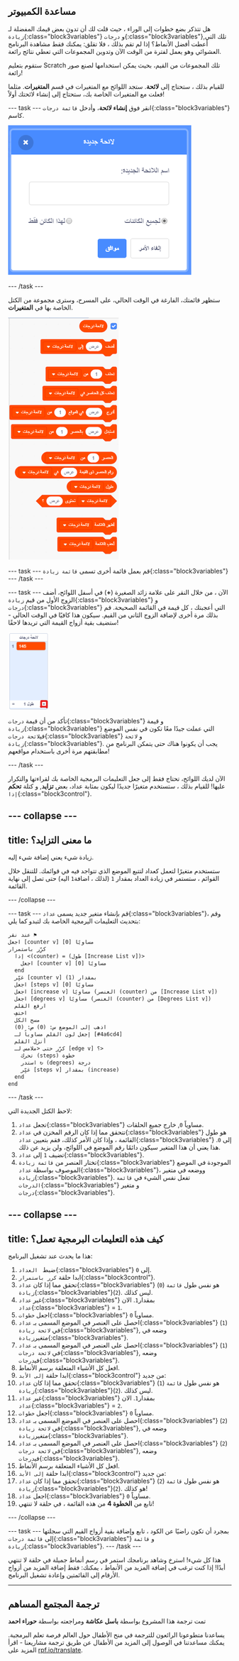 ## مساعدة الكمبيوتر

هل تتذكر بضع خطوات إلى الوراء ، حيث قلت لك أن تدون بعض قيمك المفضلة لـ `زيادة`{:class="block3variables"} و `درجات`{:class="block3variables"},تلك التي أعطت أفضل الأنماط؟ إذا لم تقم بذلك ، فلا تقلق: يمكنك فقط مشاهدة البرنامج العشوائي وهو يعمل لفترة من الوقت الآن وتدوين المجموعات التي تعطي نتائج رائعة.

ستقوم بتعليم Scratch تلك المجموعات من القيم، بحيث يمكن استخدامها لصنع صور رائعة!

للقيام بذلك ، ستحتاج إلى **لائحة**. ستجد اللوائح مع المتغيرات في قسم **المتغيرات**. مثلما فعلت مع المتغيرات الخاصة بك، ستحتاج إلى إنشاء لائحتك أولاً!

--- task --- انقر فوق **إنشاء لائحة**، وأدخل `قائمة درجات`{:class="block3variables"} كاسم.

![](images/makeAList.png)

--- /task ---

ستظهر قائمتك، الفارغة في الوقت الحالي، على المسرح، وسترى مجموعة من الكتل الخاصة بها في **المتغيرات**.

![](images/listBlocks.png)

--- task --- قم بعمل قائمة أخرى تسمى `قائمة زيادة`{:class="block3variables"} --- /task ---

--- task --- الآن ، من خلال النقر على علامة زائد الصغيرة (**+**) في أسفل اللوائح، أضف الزوج الأول من قيم `زيادة`{:class="block3variables"} و `درجات`{:class="block3variables"} التي أعجبتك ، كل قيمة في القائمة الصحيحة. قم بذلك مرة أخرى لإضافة الزوج الثاني من القيم. سيكون هذا كافيًا في الوقت الحالي - ستضيف بقية أزواج القيمة التي تريدها لاحقًا!

![](images/helping2.png)

تأكد من أن قيمة `درجات`{:class="block3variables"} و قيمة `زيادة`{:class="block3variables"} التي عملت جيدًا معًا تكون في نفس الموضع في`لائحة درجات`{:class="block3variables"} و `لائحة زيادة`{:class="block3variables"}. يجب أن يكونوا هناك حتى يتمكن البرنامج من مطابقتهم مرة أخرى باستخدام مواقعهم!

--- /task ---

الآن لديك اللوائح، تحتاج فقط إلى جعل التعليمات البرمجية الخاصة بك لقراءتها والتكرار عليها! للقيام بذلك ، ستستخدم متغيرًا جديدًا ليكون بمثابة عداد، بعض **تزايد**, و كتلة **تحكم** `إذا`{:class="block3control"}.

--- collapse ---
---
title: ما معنى التزايد؟
---

زيادة شيء يعني إضافة شيء إليه.

ستستخدم متغيرًا لتعمل كعداد لتتبع الموضع الذي تتواجد فيه في قوائمك. للتنقل خلال القوائم ، ستستمر في زيادة العداد بمقدار `1` (لذلك ، اضافة`1` اليه) حتى تصل إلى نهاية القائمة.

--- /collapse ---

--- task --- قم بإنشاء متغير جديد يسمى `عداد`{:class="block3variables"}، وقم بتحديث التعليمات اليرمجية الخاصة بك لتبدو كما يلي:

```blocks3
عند نقر ⚑
اجعل [counter v] مساويًا [0]
كرِّر باستمرار 
  إذا <(counter) = (طول [Increase List v])> 
    اجعل [counter v] مساويًا [0]
  end
  غيِّر [counter v] بمقدار (1)
  اجعل [steps v] مساويًا [0]
  اجعل [increase v] مساويًا (العنصر (counter) من [Increase List v])
  اجعل [degrees v] مساويًا (العنصر (counter) من [Degrees List v])
  ارفع القلم
  اختفِ
  مسح الكل
  اذهب إلى الموضع س: (0) ص: (0)
  إجعل لون القلم مساوياً لـ [#4a6cd4]
  أنزل القلم
  كرِّر حتى <ملامس لـ [edge v] ؟> 
    تحرك (steps) خطوة
    استدر ↻ (degrees) درجة
    غيِّر [steps v] بمقدار (increase)
  end
end
```

--- /task ---

لاحظ الكتل الجديدة التي:

1. تجعل `عداد`{:class="block3variables"} مساوياً `0`, خارج جميع الحلقات.
2. تتحقق مما إذا كان الرقم المخزن في `عداد`{:class="block3variables"} هو طول القائمة ، وإذا كان الأمر كذلك، فقم بتعيين `عداد`{:class="block3variables"} إلى `0`. هذا يعني أن هذا المتغير سيكون دائمًا رقم الموضع في اللوائح، ولن يزيد عن ذلك.
3. تضيف `1` إلى `عداد`{:class="block3variables"}.
4. تختار العنصر من `قائمة زيادة`{:class="block3variables"} الموجودة في الموضع الموصوف بواسطة `عداد`{:class="block3variables"}، ووضعه في متغير `زيادة`{:class="block3variables"}. تفعل نفس الشيء في `قائمة الدرجات`{:class="block3variables"} و متغير `درجات`{:class="block3variables"}.

--- collapse ---
---
title: كيف هذه التعليمات البرمجية تعمل؟
---

هذا ما يحدث عند تشغيل البرنامج:

1. ضبط ` العداد`{:class="block3variables"} إلى `0`.
2. ابدا حلقة `كرر باستمرار`{:class="block3control"}.
3. تحقق مما إذا كان `عداد`{:class="block3variables"} (`0`) هو نفس طول `قائمة زيادة`{:class="block3variables"}(`2`). ليس كذلك.
4. غير `عداد`{:class="block3variables"} بمقدار`1`. الان `عداد`{:class="block3variables"} = `1`.
5. اجعل `خطوات`{:class="block3variables"} مساوياً `0`.
6. احصل على العنصر في الموضع المسمى بـ `عداد`{:class="block3variables"} (`1`) في `لائحة زيادة`{:class="block3variables"}, وضعه في متغير`زيادة`{:class="block3variables"}.
7. احصل على العنصر في الموضع المسمى بـ `عداد`{:class="block3variables"} (`1`) في `لائحة درجات`{:class="block3variables"}, وضعه في`درجات`{:class="block3variables"}.
8. افعل كل الأشياء المتعلقة برسم الأنماط.
9. ابدا حلقة `إلى الأبد`{:class="block3control"} من جديد:
10. تحقق مما إذا كان `عداد`{:class="block3variables"} (`1`) هو نفس طول `قائمة زيادة`{:class="block3variables"}(`2`). ليس كذلك.
11. غير `عداد`{:class="block3variables"} بمقدار`1`. الان `عداد`{:class="block3variables"} = `2`.
12. اجعل `خطوات`{:class="block3variables"} مساوياً `0`.
13. احصل على العنصر في الموضع المسمى بـ `عداد`{:class="block3variables"} (`2`) في `لائحة زيادة`{:class="block3variables"}, وضعه في متغير`زيادة`{:class="block3variables"}.
14. احصل على العنصر في الموضع المسمى بـ `عداد`{:class="block3variables"} (`2`) في `لائحة درجات`{:class="block3variables"}, وضعه في`درجات`{:class="block3variables"}.
15. افعل كل الأشياء المتعلقة برسم الأنماط.
16. ابدا حلقة `إلى الأبد`{:class="block3control"} من جديد:
17. تحقق مما إذا كان `عداد`{:class="block3variables"} (`2`) هو نفس طول `قائمة زيادة`{:class="block3variables"}(`2`). هو كذلك!
18. اجعل `عداد`{:class="block3variables"} مساوياً `0`.
19. تابع من **الخطوة 4** من هذه القائمة ، في حلقة لا تنتهي!

--- /collapse ---

--- task --- بمجرد أن تكون راضيًا عن الكود ، تابع وإضافة بقية أزواج القيم التي سجلتها إلى `قائمة درجات`{:class="block3variables"} و `قائمة زيادة`{:class="block3variables"}. --- /task ---

هذا كل شيء! استرخ وشاهد برنامجك استمر في رسم أنماط جميلة في حلقة لا تنتهي أبدًا! إذا كنت ترغب في إضافة المزيد من الأنماط ، يمكنك: فقط إضافة المزيد من أزواج الأرقام إلى القائمتين وإعادة تشغيل البرنامج.

***

## ترجمة المجتمع المساهم

تمت ترجمة هذا المشروع بواسطة **باسل عكاشة** ومراجعته بواسطة **حوراء احمد** 

يساعدنا متطوعونا الرائعون للترجمة في منح الأطفال حول العالم فرصة تعلم البرمجية. يمكنك مساعدتنا في الوصول إلى المزيد من الأطفال عن طريق ترجمة مشاريعنا - اقرأ المزيد على [rpf.io/translate](https://rpf.io/translate).